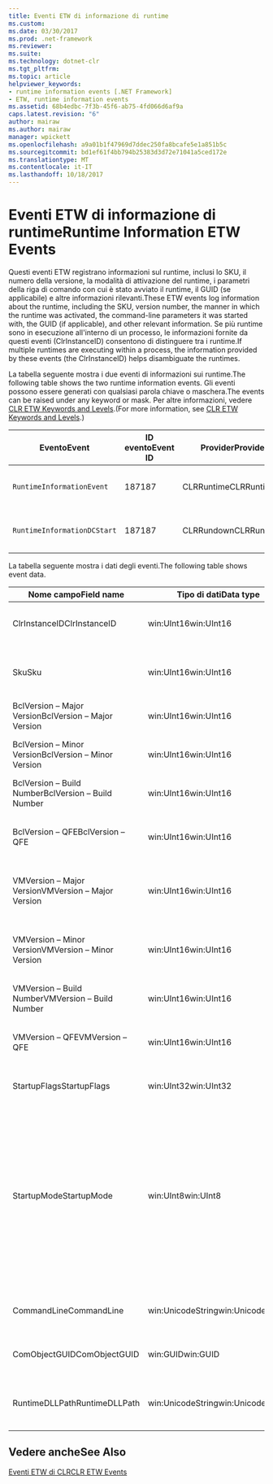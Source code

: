 ```yaml
---
title: Eventi ETW di informazione di runtime
ms.custom: 
ms.date: 03/30/2017
ms.prod: .net-framework
ms.reviewer: 
ms.suite: 
ms.technology: dotnet-clr
ms.tgt_pltfrm: 
ms.topic: article
helpviewer_keywords:
- runtime information events [.NET Framework]
- ETW, runtime information events
ms.assetid: 68b4edbc-7f3b-45f6-ab75-4fd066d6af9a
caps.latest.revision: "6"
author: mairaw
ms.author: mairaw
manager: wpickett
ms.openlocfilehash: a9a01b1f47969d7ddec250fa8bcafe5e1a851b5c
ms.sourcegitcommit: bd1ef61f4bb794b25383d3d72e71041a5ced172e
ms.translationtype: MT
ms.contentlocale: it-IT
ms.lasthandoff: 10/18/2017
---
```

# <a name="runtime-information-etw-events"></a><span data-ttu-id="1de77-102">Eventi ETW di informazione di runtime</span><span class="sxs-lookup"><span data-stu-id="1de77-102">Runtime Information ETW Events</span></span>
<span data-ttu-id="1de77-103">Questi eventi ETW registrano informazioni sul runtime, inclusi lo SKU, il numero della versione, la modalità di attivazione del runtime, i parametri della riga di comando con cui è stato avviato il runtime, il GUID (se applicabile) e altre informazioni rilevanti.</span><span class="sxs-lookup"><span data-stu-id="1de77-103">These ETW events log information about the runtime, including the SKU, version number, the manner in which the runtime was activated, the command-line parameters it was started with, the GUID (if applicable), and other relevant information.</span></span> <span data-ttu-id="1de77-104">Se più runtime sono in esecuzione all'interno di un processo, le informazioni fornite da questi eventi (ClrInstanceID) consentono di distinguere tra i runtime.</span><span class="sxs-lookup"><span data-stu-id="1de77-104">If multiple runtimes are executing within a process, the information provided by these events (the ClrInstanceID) helps disambiguate the runtimes.</span></span>  
  
 <span data-ttu-id="1de77-105">La tabella seguente mostra i due eventi di informazioni sui runtime.</span><span class="sxs-lookup"><span data-stu-id="1de77-105">The following table shows the two runtime information events.</span></span> <span data-ttu-id="1de77-106">Gli eventi possono essere generati con qualsiasi parola chiave o maschera.</span><span class="sxs-lookup"><span data-stu-id="1de77-106">The events can be raised under any keyword or mask.</span></span> <span data-ttu-id="1de77-107">Per altre informazioni, vedere [CLR ETW Keywords and Levels](../../../docs/framework/performance/clr-etw-keywords-and-levels.md).</span><span class="sxs-lookup"><span data-stu-id="1de77-107">(For more information, see [CLR ETW Keywords and Levels](../../../docs/framework/performance/clr-etw-keywords-and-levels.md).)</span></span>  
  
|<span data-ttu-id="1de77-108">Evento</span><span class="sxs-lookup"><span data-stu-id="1de77-108">Event</span></span>|<span data-ttu-id="1de77-109">ID evento</span><span class="sxs-lookup"><span data-stu-id="1de77-109">Event ID</span></span>|<span data-ttu-id="1de77-110">Provider</span><span class="sxs-lookup"><span data-stu-id="1de77-110">Provider</span></span>|<span data-ttu-id="1de77-111">Descrizione</span><span class="sxs-lookup"><span data-stu-id="1de77-111">Description</span></span>|  
|-----------|--------------|--------------|-----------------|  
|`RuntimeInformationEvent`|<span data-ttu-id="1de77-112">187</span><span class="sxs-lookup"><span data-stu-id="1de77-112">187</span></span>|<span data-ttu-id="1de77-113">CLRRuntime</span><span class="sxs-lookup"><span data-stu-id="1de77-113">CLRRuntime</span></span>|<span data-ttu-id="1de77-114">Generato quando viene caricato un runtime.</span><span class="sxs-lookup"><span data-stu-id="1de77-114">Raised when a runtime is loaded.</span></span>|  
|`RuntimeInformationDCStart`|<span data-ttu-id="1de77-115">187</span><span class="sxs-lookup"><span data-stu-id="1de77-115">187</span></span>|<span data-ttu-id="1de77-116">CLRRundown</span><span class="sxs-lookup"><span data-stu-id="1de77-116">CLRRundown</span></span>|<span data-ttu-id="1de77-117">Enumera i runtime caricati.</span><span class="sxs-lookup"><span data-stu-id="1de77-117">Enumerates the runtimes that are loaded.</span></span>|  
  
 <span data-ttu-id="1de77-118">La tabella seguente mostra i dati degli eventi.</span><span class="sxs-lookup"><span data-stu-id="1de77-118">The following table shows event data.</span></span>  
  
|<span data-ttu-id="1de77-119">Nome campo</span><span class="sxs-lookup"><span data-stu-id="1de77-119">Field name</span></span>|<span data-ttu-id="1de77-120">Tipo di dati</span><span class="sxs-lookup"><span data-stu-id="1de77-120">Data type</span></span>|<span data-ttu-id="1de77-121">Descrizione</span><span class="sxs-lookup"><span data-stu-id="1de77-121">Description</span></span>|  
|----------------|---------------|-----------------|  
|<span data-ttu-id="1de77-122">ClrInstanceID</span><span class="sxs-lookup"><span data-stu-id="1de77-122">ClrInstanceID</span></span>|<span data-ttu-id="1de77-123">win:UInt16</span><span class="sxs-lookup"><span data-stu-id="1de77-123">win:UInt16</span></span>|<span data-ttu-id="1de77-124">ID univoco per l'istanza di CLR o CoreCLR.</span><span class="sxs-lookup"><span data-stu-id="1de77-124">Unique ID for the instance of CLR or CoreCLR.</span></span>|  
|<span data-ttu-id="1de77-125">Sku</span><span class="sxs-lookup"><span data-stu-id="1de77-125">Sku</span></span>|<span data-ttu-id="1de77-126">win:UInt16</span><span class="sxs-lookup"><span data-stu-id="1de77-126">win:UInt16</span></span>|<span data-ttu-id="1de77-127">1 - CLR desktop.</span><span class="sxs-lookup"><span data-stu-id="1de77-127">1 – Desktop CLR.</span></span><br /><br /> <span data-ttu-id="1de77-128">2 - CoreCLR.</span><span class="sxs-lookup"><span data-stu-id="1de77-128">2 – CoreCLR.</span></span>|  
|<span data-ttu-id="1de77-129">BclVersion – Major Version</span><span class="sxs-lookup"><span data-stu-id="1de77-129">BclVersion – Major Version</span></span>|<span data-ttu-id="1de77-130">win:UInt16</span><span class="sxs-lookup"><span data-stu-id="1de77-130">win:UInt16</span></span>|<span data-ttu-id="1de77-131">Versione principale di mscorlib.dll.</span><span class="sxs-lookup"><span data-stu-id="1de77-131">Major version of mscorlib.dll.</span></span>|  
|<span data-ttu-id="1de77-132">BclVersion – Minor Version</span><span class="sxs-lookup"><span data-stu-id="1de77-132">BclVersion – Minor Version</span></span>|<span data-ttu-id="1de77-133">win:UInt16</span><span class="sxs-lookup"><span data-stu-id="1de77-133">win:UInt16</span></span>|<span data-ttu-id="1de77-134">Numero della versione secondaria di mscorlib.dll.</span><span class="sxs-lookup"><span data-stu-id="1de77-134">Minor version number of mscorlib.dll.</span></span>|  
|<span data-ttu-id="1de77-135">BclVersion – Build Number</span><span class="sxs-lookup"><span data-stu-id="1de77-135">BclVersion – Build Number</span></span>|<span data-ttu-id="1de77-136">win:UInt16</span><span class="sxs-lookup"><span data-stu-id="1de77-136">win:UInt16</span></span>|<span data-ttu-id="1de77-137">Numero di build di mscorlib.dll.</span><span class="sxs-lookup"><span data-stu-id="1de77-137">Build number of mscorlib.dll.</span></span>|  
|<span data-ttu-id="1de77-138">BclVersion – QFE</span><span class="sxs-lookup"><span data-stu-id="1de77-138">BclVersion – QFE</span></span>|<span data-ttu-id="1de77-139">win:UInt16</span><span class="sxs-lookup"><span data-stu-id="1de77-139">win:UInt16</span></span>|<span data-ttu-id="1de77-140">Numero della versione hotfix di mscorlib.dll.</span><span class="sxs-lookup"><span data-stu-id="1de77-140">Hotfix version number of mscorlib.dll.</span></span>|  
|<span data-ttu-id="1de77-141">VMVersion – Major Version</span><span class="sxs-lookup"><span data-stu-id="1de77-141">VMVersion – Major Version</span></span>|<span data-ttu-id="1de77-142">win:UInt16</span><span class="sxs-lookup"><span data-stu-id="1de77-142">win:UInt16</span></span>|<span data-ttu-id="1de77-143">Versione di clr.dll o coreclr.dll, a seconda dello SKU.</span><span class="sxs-lookup"><span data-stu-id="1de77-143">Version of clr.dll or coreclr.dll, depending on SKU.</span></span>|  
|<span data-ttu-id="1de77-144">VMVersion – Minor Version</span><span class="sxs-lookup"><span data-stu-id="1de77-144">VMVersion – Minor Version</span></span>|<span data-ttu-id="1de77-145">win:UInt16</span><span class="sxs-lookup"><span data-stu-id="1de77-145">win:UInt16</span></span>|<span data-ttu-id="1de77-146">Versione secondaria di clr.dll o coreclr.dll, a seconda dello SKU.</span><span class="sxs-lookup"><span data-stu-id="1de77-146">Minor version of clr.dll or coreclr.dll, depending on SKU.</span></span>|  
|<span data-ttu-id="1de77-147">VMVersion – Build Number</span><span class="sxs-lookup"><span data-stu-id="1de77-147">VMVersion – Build Number</span></span>|<span data-ttu-id="1de77-148">win:UInt16</span><span class="sxs-lookup"><span data-stu-id="1de77-148">win:UInt16</span></span>|<span data-ttu-id="1de77-149">Numero di build di clr.dll o coreclr.dll.</span><span class="sxs-lookup"><span data-stu-id="1de77-149">Build number of clr.dll or coreclr.dll.</span></span>|  
|<span data-ttu-id="1de77-150">VMVersion – QFE</span><span class="sxs-lookup"><span data-stu-id="1de77-150">VMVersion – QFE</span></span>|<span data-ttu-id="1de77-151">win:UInt16</span><span class="sxs-lookup"><span data-stu-id="1de77-151">win:UInt16</span></span>|<span data-ttu-id="1de77-152">Numero della versione hotfix di clr.dll o coreclr.dll.</span><span class="sxs-lookup"><span data-stu-id="1de77-152">Hotfix version number of clr.dll or coreclr.dll.</span></span>|  
|<span data-ttu-id="1de77-153">StartupFlags</span><span class="sxs-lookup"><span data-stu-id="1de77-153">StartupFlags</span></span>|<span data-ttu-id="1de77-154">win:UInt32</span><span class="sxs-lookup"><span data-stu-id="1de77-154">win:UInt32</span></span>|<span data-ttu-id="1de77-155">Flag di avvio definiti in mscoree.h.</span><span class="sxs-lookup"><span data-stu-id="1de77-155">Startup flags defined in mscoree.h.</span></span>|  
|<span data-ttu-id="1de77-156">StartupMode</span><span class="sxs-lookup"><span data-stu-id="1de77-156">StartupMode</span></span>|<span data-ttu-id="1de77-157">win:UInt8</span><span class="sxs-lookup"><span data-stu-id="1de77-157">win:UInt8</span></span>|<span data-ttu-id="1de77-158">0x01 - Eseguibile gestito.</span><span class="sxs-lookup"><span data-stu-id="1de77-158">0x01 - Managed executable.</span></span><br /><br /> <span data-ttu-id="1de77-159">0x02 - CLR ospitato.</span><span class="sxs-lookup"><span data-stu-id="1de77-159">0x02 - Hosted CLR.</span></span><br /><br /> <span data-ttu-id="1de77-160">0x04 - Interoperabilità gestita C++.</span><span class="sxs-lookup"><span data-stu-id="1de77-160">0x04 - C++ managed interop.</span></span><br /><br /> <span data-ttu-id="1de77-161">0x08 - Attivazione COM.</span><span class="sxs-lookup"><span data-stu-id="1de77-161">0x08 - COM-activated.</span></span><br /><br /> <span data-ttu-id="1de77-162">0x10 - Altro.</span><span class="sxs-lookup"><span data-stu-id="1de77-162">0x10 - Other.</span></span>|  
|<span data-ttu-id="1de77-163">CommandLine</span><span class="sxs-lookup"><span data-stu-id="1de77-163">CommandLine</span></span>|<span data-ttu-id="1de77-164">win:UnicodeString</span><span class="sxs-lookup"><span data-stu-id="1de77-164">win:UnicodeString</span></span>|<span data-ttu-id="1de77-165">Non Null solo se StartupMode=0x01.</span><span class="sxs-lookup"><span data-stu-id="1de77-165">Non-null only if StartupMode=0x01.</span></span>|  
|<span data-ttu-id="1de77-166">ComObjectGUID</span><span class="sxs-lookup"><span data-stu-id="1de77-166">ComObjectGUID</span></span>|<span data-ttu-id="1de77-167">win:GUID</span><span class="sxs-lookup"><span data-stu-id="1de77-167">win:GUID</span></span>|<span data-ttu-id="1de77-168">Non Null solo se StartupMode=0x08.</span><span class="sxs-lookup"><span data-stu-id="1de77-168">Non-null only if StartupMode=0x08.</span></span>|  
|<span data-ttu-id="1de77-169">RuntimeDLLPath</span><span class="sxs-lookup"><span data-stu-id="1de77-169">RuntimeDLLPath</span></span>|<span data-ttu-id="1de77-170">win:UnicodeString</span><span class="sxs-lookup"><span data-stu-id="1de77-170">win:UnicodeString</span></span>|<span data-ttu-id="1de77-171">Percorso del file DLL CLR che è stato caricato nel processo.</span><span class="sxs-lookup"><span data-stu-id="1de77-171">Path to the CLR .dll file that was loaded into the process.</span></span>|  
  
## <a name="see-also"></a><span data-ttu-id="1de77-172">Vedere anche</span><span class="sxs-lookup"><span data-stu-id="1de77-172">See Also</span></span>  
 [<span data-ttu-id="1de77-173">Eventi ETW di CLR</span><span class="sxs-lookup"><span data-stu-id="1de77-173">CLR ETW Events</span></span>](../../../docs/framework/performance/clr-etw-events.md)
